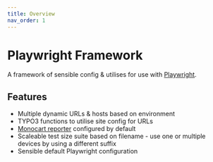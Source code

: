 ```yaml
---
title: Overview
nav_order: 1
---
```


# Playwright Framework

A framework of sensible config & utilises for use with [Playwright](https://playwright.dev/).

## Features

- Multiple dynamic URLs & hosts based on environment
- TYPO3 functions to utilise site config for URLs
- [Monocart reporter](https://github.com/cenfun/monocart-reporter) configured by default
- Scaleable test size suite based on filename - use one or multiple devices by using a different suffix
- Sensible default Playwright configuration
